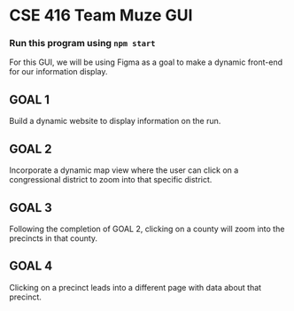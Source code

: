 # CSE 416 Team Muze GUI  

### Run this program using `npm start`

For this GUI, we will be using Figma as a goal to make a dynamic front-end for our information display.

## GOAL 1
Build a dynamic website to display information on the run.

## GOAL 2
Incorporate a dynamic map view where the user can click on a congressional district to zoom into that specific district.

## GOAL 3
Following the completion of GOAL 2, clicking on a county will zoom into the precincts in that county.

## GOAL 4
Clicking on a precinct leads into a different page with data about that precinct.